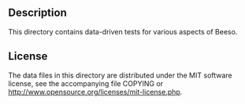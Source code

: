 Description
------------

This directory contains data-driven tests for various aspects of Beeso.

License
--------

The data files in this directory are distributed under the MIT software
license, see the accompanying file COPYING or
http://www.opensource.org/licenses/mit-license.php.

